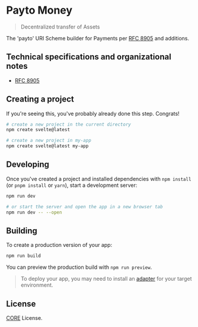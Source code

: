 # Payto Money

> Decentralized transfer of Assets

The 'payto' URI Scheme builder for Payments per [RFC 8905](https://datatracker.ietf.org/doc/rfc8905/) and additions.

## Technical specifications and organizational notes

- [RFC 8905](https://datatracker.ietf.org/doc/rfc8905/)

## Creating a project

If you're seeing this, you've probably already done this step. Congrats!

```bash
# create a new project in the current directory
npm create svelte@latest

# create a new project in my-app
npm create svelte@latest my-app
```

## Developing

Once you've created a project and installed dependencies with `npm install` (or `pnpm install` or `yarn`), start a development server:

```bash
npm run dev

# or start the server and open the app in a new browser tab
npm run dev -- --open
```

## Building

To create a production version of your app:

```bash
npm run build
```

You can preview the production build with `npm run preview`.

> To deploy your app, you may need to install an [adapter](https://kit.svelte.dev/docs/adapters) for your target environment.

## License

[CORE](LICENSE) License.

